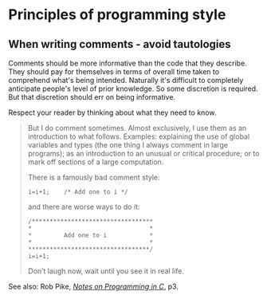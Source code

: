 # Principles of programming style


## When writing comments - avoid tautologies

Comments should be more informative than the code that they describe. They should pay for themselves in 
terms of overall time taken to comprehend what's being intended. Naturally it's difficult to completely 
anticipate people's level of prior knowledge. So some discretion is required. But that discretion should
err on being informative.

Respect your reader by thinking about what they need to know. 

> But I do comment sometimes. Almost exclusively, I use them as an introduction to what follows.
> Examples: explaining the use of global variables and types (the one thing I always comment in large programs); 
> as an introduction to an unusual or critical procedure; or to mark off sections of a large computation.
> 
> There is a famously bad comment style:
>
> ```plain
> i=i+1;    /* Add one to i */
> ```
> 
> and there are worse ways to do it:
> 
> ```plain
> /**********************************
> *                                 *
> *         Add one to i            *
> *                                 *
> **********************************/
> i=i+1;
> ```
> Don’t laugh now, wait until you see it in real life.

See also: Rob Pike, [_Notes on Programming in C_], p3.

[_Notes on Programming in C_]: http://www.r-5.org/files/books/computers/languages/c/style/Rob_Pike-Notes_on_Programming_in_C-EN.pdf
